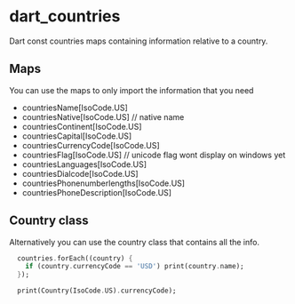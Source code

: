 # dart_countries

Dart const countries maps containing information relative to a country.

## Maps

You can use the maps to only import the information that you need

  - countriesName[IsoCode.US]
  - countriesNative[IsoCode.US] // native name
  - countriesContinent[IsoCode.US]
  - countriesCapital[IsoCode.US]
  - countriesCurrencyCode[IsoCode.US]
  - countriesFlag[IsoCode.US] // unicode flag wont display on windows yet
  - countriesLanguages[IsoCode.US]
  - countriesDialcode[IsoCode.US]
  - countriesPhonenumberlengths[IsoCode.US]
  - countriesPhoneDescription[IsoCode.US]

## Country class

Alternatively you can use the country class that contains all the info.

```dart
  countries.forEach((country) {
    if (country.currencyCode == 'USD') print(country.name);
  });

  print(Country(IsoCode.US).currencyCode);

```

